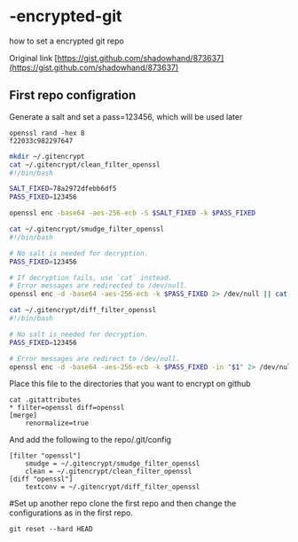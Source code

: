 # -encrypted-git
how to set a encrypted git repo

Original link [https://gist.github.com/shadowhand/873637](https://gist.github.com/shadowhand/873637)

## First repo configration

Generate a salt and set a pass=123456, which will be used later
```
openssl rand -hex 8
f22033c982297647
```

```bash
mkdir ~/.gitencrypt
cat ~/.gitencrypt/clean_filter_openssl 
#!/bin/bash

SALT_FIXED=78a2972dfebb6df5
PASS_FIXED=123456

openssl enc -base64 -aes-256-ecb -S $SALT_FIXED -k $PASS_FIXED
```

```bash
cat ~/.gitencrypt/smudge_filter_openssl 
#!/bin/bash

# No salt is needed for decryption.
PASS_FIXED=123456

# If decryption fails, use `cat` instead. 
# Error messages are redirected to /dev/null.
openssl enc -d -base64 -aes-256-ecb -k $PASS_FIXED 2> /dev/null || cat
```

```bash
cat ~/.gitencrypt/diff_filter_openssl 
#!/bin/bash

# No salt is needed for decryption.
PASS_FIXED=123456

# Error messages are redirect to /dev/null.
openssl enc -d -base64 -aes-256-ecb -k $PASS_FIXED -in "$1" 2> /dev/null || cat "$1"
```

Place this file to the directories that you want to encrypt on github 
```
cat .gitattributes 
* filter=openssl diff=openssl
[merge]
    renormalize=true
```
And add the following to the repo/.git/config
```
[filter "openssl"]
    smudge = ~/.gitencrypt/smudge_filter_openssl
    clean = ~/.gitencrypt/clean_filter_openssl
[diff "openssl"]
    textconv = ~/.gitencrypt/diff_filter_openssl
```

#Set up another repo
clone the first repo and then change the configurations as in the first repo.
```
git reset --hard HEAD
```
